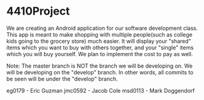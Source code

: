 # 4410Project

We are creating an Android application for our software development class. This app is meant to make shopping with multiple 
people(such as college kids going to the grocery store) much easier. It will display your "shared" items which you want to buy
with others together, and your "single" items which you will buy yourself. We plan to implement the cost to pay as well.

Note: The master branch is NOT the branch we will be developing on. We will be developing on the "develop" branch. In other words, all commits to be seen will be under the "develop" branch.

eg0179 - Eric Guzman
jmc0592 - Jacob Cole
msd0113 - Mark Doggendorf